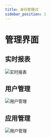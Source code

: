 ```yaml
---
title: 身份管理UI
sidebar_position: 1
---
```


# 管理界面

## 实时报表


![实时报表](/images/maxkey_mgt_rpt.png)

## 用户管理

![用户管理](/images/maxkey_mgt_users.png)

## 应用管理

![用户管理](/images/maxkey_mgt_apps.png)
